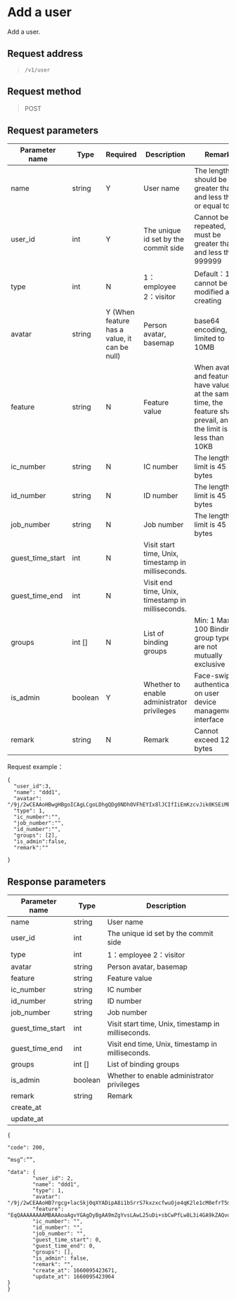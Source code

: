 # Add a user

Add a user.

## Request address

> `/v1/user`

## Request method

> POST

## Request parameters

| Parameter name   | Type    | Required                                     | Description                                        | Remark                                                       |
| ---------------- | ------- | -------------------------------------------- | -------------------------------------------------- | ------------------------------------------------------------ |
| name             | string  | Y                                            | User name                                          | The length should be greater than 0 and less than or equal to 32 |
| user_id          | int     | Y                                            | The unique id set by the commit side               | Cannot be repeated, must be greater than 0 and less than 999999 |
| type             | int     | N                                            | 1：employee 2：visitor                             | Default：1, cannot be modified after creating                |
| avatar           | string  | Y (When feature has a value, it can be null) | Person avatar, basemap                             | base64 encoding, limited to 10MB                             |
| feature          | string  | N                                            | Feature value                                      | When avatar and feature have values at the same time, the feature shall prevail, and the limit is less than 10KB |
| ic_number        | string  | N                                            | IC number                                          | The length limit is 45 bytes                                 |
| id_number        | string  | N                                            | ID number                                          | The length limit is 45 bytes                                 |
| job_number       | string  | N                                            | Job number                                         | The length limit is 45 bytes                                 |
| guest_time_start | int     | N                                            | Visit start time, Unix, timestamp in milliseconds. |                                                              |
| guest_time_end   | int     | N                                            | Visit end time, Unix, timestamp in milliseconds.   |                                                              |
| groups           | int []  | N                                            | List of binding groups                             | Min: 1 Max: 100 Binding group types are not mutually exclusive |
| is_admin         | boolean | Y                                            | Whether to enable administrator privileges         | Face-swiping authentication on user device management interface |
| remark           | string  | N                                            | Remark                                             | Cannot exceed 128 bytes                                      |

Request example：

```
{
  "user_id":3,
  "name": "ddd1",
  "avatar": "/9j/2wCEAAoHBwgHBgoICAgLCgoLDhgQDg0NDh0VFhEYIx8lJCIfIiEmKzcvJik0KSEiMEExNDk7Pj4",
  "type": 1,
  "ic_number":"",
  "job_number":"",
  "id_number":"",
  "groups": [2],
  "is_admin":false,
  "remark":""

}
```

## Response parameters

| Parameter name   | Type    | Description                                        |
| ---------------- | ------- | -------------------------------------------------- |
| name             | string  | User name                                          |
| user_id          | int     | The unique id set by the commit side               |
| type             | int     | 1：employee 2：visitor                             |
| avatar           | string  | Person avatar, basemap                             |
| feature          | string  | Feature value                                      |
| ic_number        | string  | IC number                                          |
| id_number        | string  | ID number                                          |
| job_number       | string  | Job number                                         |
| guest_time_start | int     | Visit start time, Unix, timestamp in milliseconds. |
| guest_time_end   | int     | Visit end time, Unix, timestamp in milliseconds.   |
| groups           | int []  | List of binding groups                             |
| is_admin         | boolean | Whether to enable administrator privileges         |
| remark           | string  | Remark                                             |
| create_at        |         |                                                    |
| update_at        |         |                                                    |

```
{

"code": 200,

“msg”:””,

"data": {
        "user_id": 2,
        "name": "ddd1",
        "type": 1,
        "avatar": "/9j/2wCEAAoHB7rgcg+lacSkj0qXYADipA8i1bSrrS7kxzxcfwuOje4qK2le1cM0efrT5mgmTg/cbHBFZtDR/9k=",
        "feature": "EqQAAAAAAAAMBAAAoaAgvYGAgDyBgAA9mZgYvsLAwL25uDi+sbCwPfLw8L3i4GA9kZAQvqGgID",
        "ic_number": "",
        "id_number": "",
        "job_number": "",
        "guest_time_start": 0,
        "guest_time_end": 0,
        "groups": [],
        "is_admin": false,
        "remark": "",
        "create_at": 1660095423671,
        "update_at": 1660095423964
}
}
```

